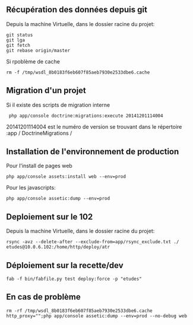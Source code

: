 ## Récupération des données depuis git
Depuis la machine Virtuelle, dans le dossier racine du projet:

    git status
    git lga
    git fetch
    git rebase origin/master

Si rpoblème de cache

    rm -f /tmp/wsdl_8b0183f6eb607f85aeb7930e2533dbe6.cache

## Migration d'un projet
Si il existe des scripts de migration interne

     php app/console doctrine:migrations:execute 20141201114004

20141201114004 est le numéro de version se trouvant dans le répertoire :app / DoctrineMigrations / 


## Installation de l'environnement de production
Pour l'install de pages web

    php app/console assets:install web --env=prod

Pour les javascripts:

    php app/console assetic:dump --env=prod



## Deploiement sur le 102
Depuis la machine Virtuelle, dans le dossier racine du projet:

    rsync -avz --delete-after --exclude-from=app/rsync_exclude.txt ./ etudes@10.0.6.102:/home/http/deploy/atr


## Déploiement sur la recette/dev
    fab -f bin/fabfile.py test deploy:force -p "etudes"


## En cas de problème
    rm -rf /tmp/wsdl_8b0183f6eb607f85aeb7930e2533dbe6.cache
    http_proxy="";php app/console assetic:dump --env=prod --no-debug web     
